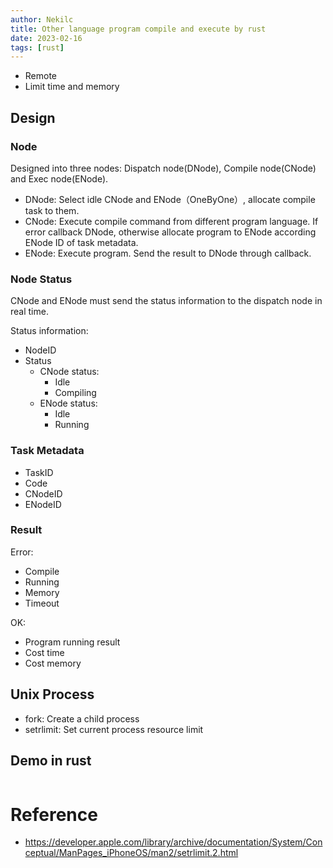 ```yaml
---
author: Nekilc
title: Other language program compile and execute by rust
date: 2023-02-16
tags: [rust]
---
```


- Remote
- Limit time and memory

## Design
### Node
Designed into three nodes: Dispatch node(DNode), Compile node(CNode) and Exec node(ENode).

- DNode: Select idle CNode and ENode（OneByOne）, allocate compile task to them.  
- CNode: Execute compile command from different program language. If error callback DNode, otherwise allocate program to ENode according ENode ID of task metadata.
- ENode: Execute program. Send the result to DNode through callback.

### Node Status
CNode and ENode must send the status information to the dispatch node in real time.

Status information:
- NodeID
- Status
    - CNode status:
        - Idle
        - Compiling
    - ENode status:
        - Idle
        - Running


### Task Metadata
- TaskID
- Code
- CNodeID
- ENodeID

### Result
Error:
- Compile
- Running
- Memory
- Timeout

OK:
- Program running result
- Cost time
- Cost memory

## Unix Process

- fork: Create a child process
- setrlimit: Set current process resource limit

## Demo in rust

```rust

```


# Reference

- https://developer.apple.com/library/archive/documentation/System/Conceptual/ManPages_iPhoneOS/man2/setrlimit.2.html